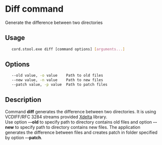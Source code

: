 # Diff command
   Generate the difference between two directories

## Usage
```sh
   cord.stool.exe diff [command options] [arguments...]
```

## Options
```sh
   --old value, -o value    Path to old files
   --new value, -n value    Path to new files
   --patch value, -p value  Path to patch files
```

## Description
   Command **diff** generates the difference between two directories. It is using VCDIFF/RFC 3284 streams provided [Xdelta](http://xdelta.org/) library.</br>
   Use option **--old** to specify path to directory contains old files and option **--new** to specify path to directory contains  new files. The application generates the difference between files and creates patch in folder specified by option **--patch**.